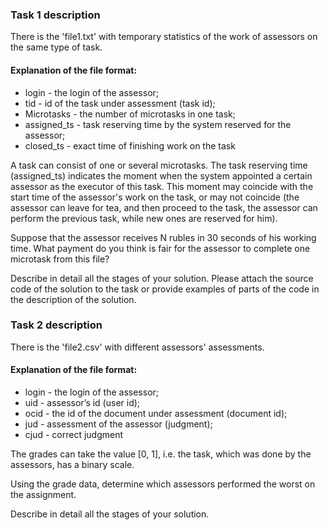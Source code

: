 ### Task 1 description

There is the 'file1.txt' with temporary statistics of the work of assessors on the same type of task.

#### Explanation of the file format:

- login - the login of the assessor;
- tid - id of the task under assessment (task id);
- Microtasks - the number of microtasks in one task;
- assigned_ts - task reserving time by the system reserved for the assessor;
- closed_ts - exact time of finishing work on the task

A task can consist of one or several microtasks. The task reserving time (assigned_ts) indicates the moment when the system appointed a certain assessor as the executor of this task. This moment may coincide with the start time of the assessor's work on the task, or may not coincide (the assessor can leave for tea, and then proceed to the task, the assessor can perform the previous task, while new ones are reserved for him).  

Suppose that the assessor receives N rubles in 30 seconds of his working time. What payment do you think is fair for the assessor to complete one microtask from this file?  

Describe in detail all the stages of your solution. Please attach the source code of the solution to the task or provide examples of parts of the code in the description of the solution.  

### Task 2 description
There is the 'file2.csv' with different assessors' assessments.

#### Explanation of the file format:

- login - the login of the assessor;
- uid - assessor’s id (user id);
- ocid - the id of the document under assessment (document id);
- jud - assessment of the assessor (judgment);
- cjud - correct judgment

The grades can take the value [0, 1], i.e. the task, which was done by the assessors, has a binary scale. 

Using the grade data, determine which assessors performed the worst on the assignment.

Describe in detail all the stages of your solution.
